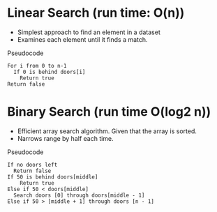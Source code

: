 # Linear Search (run time: O(n))
* Simplest approach to find an element in a dataset
* Examines each element until it finds a match.

Pseudocode
```
For i from 0 to n-1
  If 0 is behind doors[i]
    Return true
Return false
```

# Binary Search (run time O(log2 n))
* Efficient array search algorithm. Given that the array is sorted.
* Narrows range by half each time.

Pseudocode
```
If no doors left
  Return false
If 50 is behind doors[middle]
    Return true
Else if 50 < doors[middle]
  Search doors [0] through doors[middle - 1]
Else if 50 > [middle + 1] through doors [n - 1]
```
